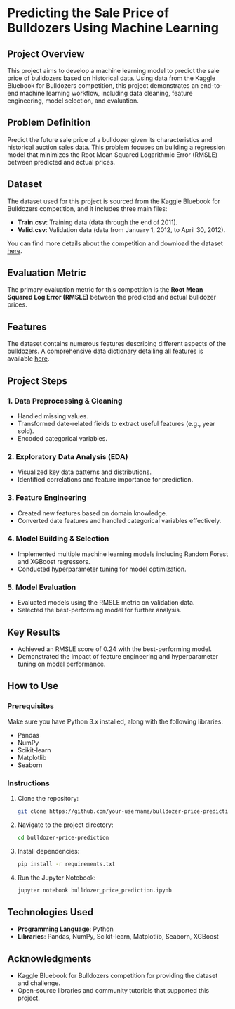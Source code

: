 
# Predicting the Sale Price of Bulldozers Using Machine Learning

## Project Overview
This project aims to develop a machine learning model to predict the sale price of bulldozers based on historical data. Using data from the Kaggle Bluebook for Bulldozers competition, this project demonstrates an end-to-end machine learning workflow, including data cleaning, feature engineering, model selection, and evaluation.

## Problem Definition
Predict the future sale price of a bulldozer given its characteristics and historical auction sales data. This problem focuses on building a regression model that minimizes the Root Mean Squared Logarithmic Error (RMSLE) between predicted and actual prices.

## Dataset
The dataset used for this project is sourced from the Kaggle Bluebook for Bulldozers competition, and it includes three main files:
- **Train.csv**: Training data (data through the end of 2011).
- **Valid.csv**: Validation data (data from January 1, 2012, to April 30, 2012).

You can find more details about the competition and download the dataset [here](https://www.kaggle.com/c/bluebook-for-bulldozers).

## Evaluation Metric
The primary evaluation metric for this competition is the **Root Mean Squared Log Error (RMSLE)** between the predicted and actual bulldozer prices.

## Features
The dataset contains numerous features describing different aspects of the bulldozers. A comprehensive data dictionary detailing all features is available [here](https://docs.google.com/spreadsheets/d/18ly-bLR8sbDJLITkWG7ozKm8l3RyieQ2Fpgix-beSYI/edit?usp=sharing).

## Project Steps
### 1. Data Preprocessing & Cleaning
- Handled missing values.
- Transformed date-related fields to extract useful features (e.g., year sold).
- Encoded categorical variables.

### 2. Exploratory Data Analysis (EDA)
- Visualized key data patterns and distributions.
- Identified correlations and feature importance for prediction.

### 3. Feature Engineering
- Created new features based on domain knowledge.
- Converted date features and handled categorical variables effectively.

### 4. Model Building & Selection
- Implemented multiple machine learning models including Random Forest and XGBoost regressors.
- Conducted hyperparameter tuning for model optimization.

### 5. Model Evaluation
- Evaluated models using the RMSLE metric on validation data.
- Selected the best-performing model for further analysis.

## Key Results
- Achieved an RMSLE score of 0.24 with the best-performing model.
- Demonstrated the impact of feature engineering and hyperparameter tuning on model performance.

## How to Use
### Prerequisites
Make sure you have Python 3.x installed, along with the following libraries:
- Pandas
- NumPy
- Scikit-learn
- Matplotlib
- Seaborn

### Instructions
1. Clone the repository:
   ```bash
   git clone https://github.com/your-username/bulldozer-price-prediction.git
   ```
2. Navigate to the project directory:
   ```bash
   cd bulldozer-price-prediction
   ```
3. Install dependencies:
   ```bash
   pip install -r requirements.txt
   ```
4. Run the Jupyter Notebook:
   ```bash
   jupyter notebook bulldozer_price_prediction.ipynb
   ```


## Technologies Used
- **Programming Language**: Python
- **Libraries**: Pandas, NumPy, Scikit-learn, Matplotlib, Seaborn, XGBoost

## Acknowledgments
- Kaggle Bluebook for Bulldozers competition for providing the dataset and challenge.
- Open-source libraries and community tutorials that supported this project.
